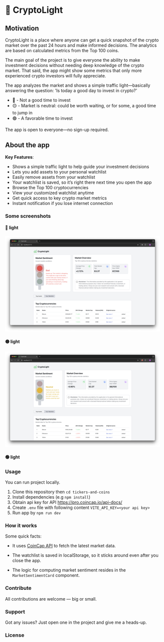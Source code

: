 # 🚦 CryptoLight

## Motivation

CryptoLight is a place where anyone can get a quick snapshot of the crypto market over the past 24 hours and make informed decisions. The analytics are based on calculated metrics from the Top 100 coins.

The main goal of the project is to give everyone the ability to make investment decisions without needing deep knowledge of the crypto market. That said, the app might show some metrics that only more experienced crypto investors will fully appreciate.

The app analyzes the market and shows a simple traffic light—basically answering the question: 'Is today a good day to invest in crypto?'

- 🔴 - Not a good time to invest
- 🟡 - Market is neutral: could be worth waiting, or for some, a good time to jump in
- 🟢 - A favorable time to invest

The app is open to everyone—no sign-up required.

## About the app

**Key Features**:

- Shows a simple traffic light to help guide your investment decisions
- Lets you add assets to your personal watchlist
- Easily remove assets from your watchlist
- Your watchlist is saved, so it’s right there next time you open the app
- Browse the Top 100 cryptocurrencies
- View your customized watchlist anytime
- Get quick access to key crypto market metrics
- Instant notification if you lose internet connection

### Some screenshots

#### 🔴 light

<img src="./screenshots/CryptoLight-bad.png" />

#### 🟡 light

<img src="./screenshots/CryptoLight-neutral.png" />

#### 🟢 light

### Usage

You can run project locally.

1. Clone this repository then `cd tickers-and-coins`
2. Install dependencies (e.g `npm install`)
3. Obtain api key for API https://pro.coincap.io/api-docs/
4. Create `.env` file with following content `VITE_API_KEY=<your api key>`
5. Run app by `npm run dev`

### How it works

Some quick facts:

- It uses [CoinCap API](https://pro.coincap.io/api-docs/) to fetch the latest market data.

- The watchlist is saved in localStorage, so it sticks around even after you close the app.

- The logic for computing market sentiment resides in the `MarketSentimentCard` component.

### Contribute

All contributions are welcome — big or small.

### Support

Got any issues? Just open one in the project and give me a heads-up.

### License
